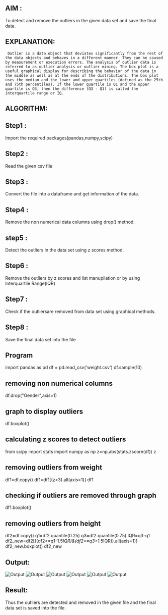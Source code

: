  ## AIM : 
To detect and remove the outliers in the given data set and save the final data.
## EXPLANATION:
     Outlier is a data object that deviates significantly from the rest of the data objects and behaves in a different manner. They can be caused by measurement or execution errors. The analysis of outlier data is referred to as outlier analysis or outlier mining. The box plot is a useful graphical display for describing the behavior of the data in the middle as well as at the ends of the distributions. The box plot uses the median and the lower and upper quartiles (defined as the 25th and 75th percentiles). If the lower quartile is Q1 and the upper quartile is Q3, then the difference (Q3 - Q1) is called the interquartile range or IQ.
## ALGORITHM:
 ## Step1 : 
Import the required packages(pandas,numpy,scipy)
 ## Step2  :
 Read the given csv file
 ## Step3  : 
 Convert the file into a dataframe and get information of the data.
 ## Step4  : 
 Remove the non numerical data columns using drop() method.
 ## step5  : 
 Detect the outliers in the data set using z scores method.
 ## Step6  : 
 Remove the outliers by z scores and list manupilation or by using Interquartile Range(IQR)
 ## Step7  : 
 Check if the outliersare removed from data set using graphical methods.
 ## Step8  :
  Save the final data set into the file
  ##  Program

 import pandas as pd
 df = pd.read_csv('weight.csv')
 df.sample(10)
## removing non numerical columns
 df.drop("Gender",axis=1)
## graph to display outliers
 df.boxplot()
## calculating z scores to detect outliers
 from scipy import stats
 import numpy as np
 z=np.abs(stats.zscore(df))
 z
## removing outliers from weight
 df1=df.copy()
 df1=df1[(z<3).all(axis=1)]
 df1
## checking if outliers are removed through graph
 df1.boxplot()
## removing outliers from height
 df2=df.copy()
 q1=df2.quantile(0.25)
 q3=df2.quantile(0.75)
 IQR=q3-q1
 df2_new=df2[((df2>=q1-1.5*IQR)&(df2<=q3+1.5*IQR)).all(axis=1)]
 df2_new.boxplot()
 df2_new

 ## Output:
 ![Output](.//img1.png)
![Output](.//img2.png)
![Output](.//img3.png)
![Output](.//img4.png)
![Output](.//img5.png)
![Output](.//img6.png)

## Result:
Thus the outliers are detected and removed in the given file and the final data set is saved into the file.